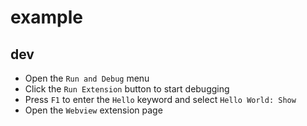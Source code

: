 # example

## dev

- Open the `Run and Debug` menu
- Click the `Run Extension` button to start debugging
- Press `F1` to enter the `Hello` keyword and select `Hello World: Show`
- Open the `Webview` extension page
